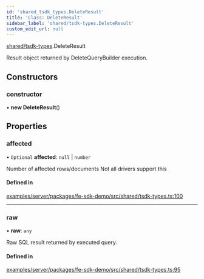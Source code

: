 ```yaml
---
id: 'shared_tsdk_types.DeleteResult'
title: 'Class: DeleteResult'
sidebar_label: 'shared/tsdk-types.DeleteResult'
custom_edit_url: null
---
```


[shared/tsdk-types](../modules/shared_tsdk_types.md).DeleteResult

Result object returned by DeleteQueryBuilder execution.

## Constructors

### constructor

• **new DeleteResult**()

## Properties

### affected

• `Optional` **affected**: `null` \| `number`

Number of affected rows/documents
Not all drivers support this

#### Defined in

[examples/server/packages/fe-sdk-demo/src/shared/tsdk-types.ts:100](https://github.com/jiouiuw/tsdk-monorepo/blob/f48ea35/examples/server/packages/fe-sdk-demo/src/shared/tsdk-types.ts#L100)

---

### raw

• **raw**: `any`

Raw SQL result returned by executed query.

#### Defined in

[examples/server/packages/fe-sdk-demo/src/shared/tsdk-types.ts:95](https://github.com/jiouiuw/tsdk-monorepo/blob/f48ea35/examples/server/packages/fe-sdk-demo/src/shared/tsdk-types.ts#L95)
